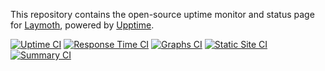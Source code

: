 This repository contains the open-source uptime monitor and status page for [Laymoth](laymoth.dev), powered by [Upptime](https://github.com/upptime/upptime).

[![Uptime CI](https://github.com/laymoth/status/workflows/Uptime%20CI/badge.svg)](https://github.com/laymoth/status/actions?query=workflow%3A%22Uptime+CI%22)
[![Response Time CI](https://github.com/laymoth/status/workflows/Response%20Time%20CI/badge.svg)](https://github.com/laymoth/status/actions?query=workflow%3A%22Response+Time+CI%22)
[![Graphs CI](https://github.com/laymoth/status/workflows/Graphs%20CI/badge.svg)](https://github.com/laymoth/status/actions?query=workflow%3A%22Graphs+CI%22)
[![Static Site CI](https://github.com/laymoth/status/workflows/Static%20Site%20CI/badge.svg)](https://github.com/laymoth/status/actions?query=workflow%3A%22Static+Site+CI%22)
[![Summary CI](https://github.com/laymoth/status/workflows/Summary%20CI/badge.svg)](https://github.com/laymoth/status/actions?query=workflow%3A%22Summary+CI%22)
